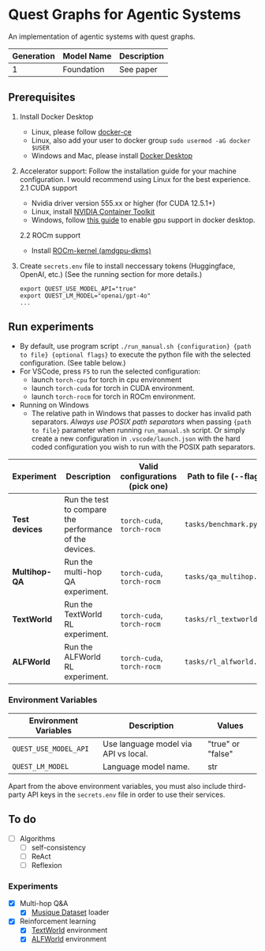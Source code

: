 # Quest Graphs for Agentic Systems

An implementation of agentic systems with quest graphs.

| Generation | Model Name | Description |
| ---------- | ---------- | ----------- |
| 1          | Foundation | See paper   |

## Prerequisites

1.  Install Docker Desktop

    -   Linux, please follow [docker-ce](https://www.linode.com/docs/guides/installing-and-using-docker-on-ubuntu-and-debian/)
    -   Linux, also add your user to docker group `sudo usermod -aG docker $USER`
    -   Windows and Mac, please install [Docker Desktop](https://www.docker.com/products/docker-desktop)

2.  Accelerator support: Follow the installation guide for your machine configuration. I would recommend using Linux for the best experience.
    2.1 CUDA support

    -   Nvidia driver version 555.xx or higher (for CUDA 12.5.1+)
    -   Linux, install [NVIDIA Container Toolkit](https://docs.nvidia.com/datacenter/cloud-native/container-toolkit/latest/install-guide.html)
    -   Windows, follow [this guide](https://docs.docker.com/desktop/gpu/) to enable gpu support in docker desktop.

    2.2 ROCm support

    -   Install [ROCm-kernel (amdgpu-dkms)](https://rocm.docs.amd.com/projects/install-on-linux/en/latest/how-to/docker.html)

3.  Create `secrets.env` file to install neccessary tokens (Huggingface, OpenAI, etc.) (See the running section for more details.)
    ```
    export QUEST_USE_MODEL_API="true"
    export QUEST_LM_MODEL="openai/gpt-4o"
    ...
    ```

## Run experiments

-   By default, use program script `./run_manual.sh {configuration} {path to file} {optional flags}` to execute the python file with the selected configuration. (See table below.)
-   For VSCode, press `F5` to run the selected configuration:
    -   launch `torch-cpu` for torch in cpu environment
    -   launch `torch-cuda` for torch in CUDA environment.
    -   launch `torch-rocm` for torch in ROCm environment.
-   Running on Windows
    -   The relative path in Windows that passes to docker has invalid path separators. _Always use POSIX path separators_ when passing `{path to file}` parameter when running `run_manual.sh` script. Or simply create a new configuration in `.vscode/launch.json` with the hard coded configuration you wish to run with the POSIX path separators.

| Experiment       | Description                                             | Valid configurations (pick one) | Path to file (--flags)  |
| ---------------- | ------------------------------------------------------- | ------------------------------- | ----------------------- |
| **Test devices** | Run the test to compare the performance of the devices. | `torch-cuda`, `torch-rocm`      | `tasks/benchmark.py`    |
| **Multihop-QA**  | Run the multi-hop QA experiment.                        | `torch-cuda`, `torch-rocm`      | `tasks/qa_multihop.py`  |
| **TextWorld**    | Run the TextWorld RL experiment.                        | `torch-cuda`, `torch-rocm`      | `tasks/rl_textworld.py` |
| **ALFWorld**     | Run the ALFWorld RL experiment.                         | `torch-cuda`, `torch-rocm`      | `tasks/rl_alfworld.py`  |

### Environment Variables

| Environment Variables | Description                          | Values            |
| --------------------- | ------------------------------------ | ----------------- |
| `QUEST_USE_MODEL_API` | Use language model via API vs local. | "true" or "false" |
| `QUEST_LM_MODEL`      | Language model name.                 | str               |

Apart from the above environment variables, you must also include third-party API keys in the `secrets.env` file in order to use their services.

## To do

-   [ ] Algorithms
    -   [ ] self-consistency
    -   [ ] ReAct
    -   [ ] Reflexion

### Experiments

-   [x] Multi-hop Q&A
    -   [x] [Musique Dataset](https://github.com/StonyBrookNLP/musique) loader
-   [x] Reinforcement learning
    -   [x] [TextWorld](https://github.com/microsoft/TextWorld) environment
    -   [x] [ALFWorld](https://github.com/alfworld/alfworld) environment
